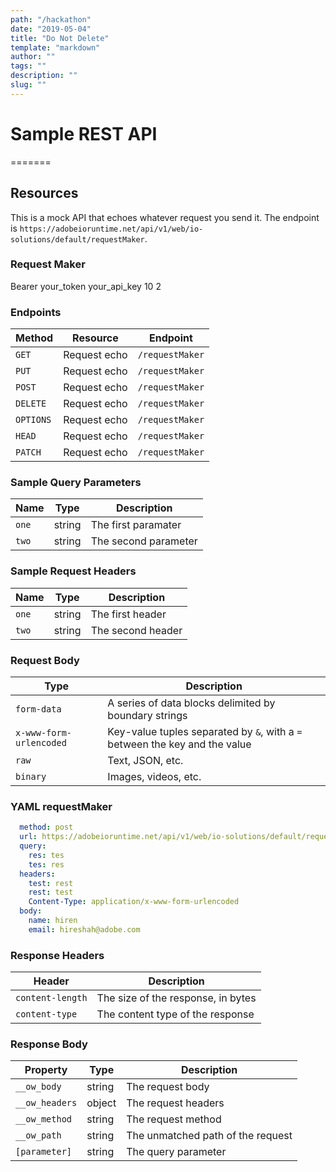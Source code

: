 ```yaml
---
path: "/hackathon"
date: "2019-05-04"
title: "Do Not Delete"
template: "markdown"
author: ""
tags: ""
description: ""
slug: ""
---
```


# Sample REST API
=======
## Resources

This is a mock API that echoes whatever request you send it. The endpoint is `https://adobeioruntime.net/api/v1/web/io-solutions/default/requestMaker`.

### Request Maker

 <requestmaker method="GET" url="https://adobeioruntime.net/api/v1/web/io-solutions/default/requestMaker">
   <headers>
     <parameters name="Authorization">Bearer your_token</parameters>
     <parameters name="X-Api-Key">your_api_key</parameters>
   </headers>
   <query>
     <parameters name="limit">10</parameters>
     <parameters name="size">2</parameters>
   </query>
   <requestbody type="none"></requestbody>
 </requestmaker>

### Endpoints

| Method    | Resource     | Endpoint        |
| --------- | ------------ | --------------- |
| `GET`     | Request echo | `/requestMaker` |
| `PUT`     | Request echo | `/requestMaker` |
| `POST`    | Request echo | `/requestMaker` |
| `DELETE`  | Request echo | `/requestMaker` |
| `OPTIONS` | Request echo | `/requestMaker` |
| `HEAD`    | Request echo | `/requestMaker` |
| `PATCH`   | Request echo | `/requestMaker` |

### Sample Query Parameters

| Name  | Type   | Description          |
| ----- | ------ | -------------------- |
| `one` | string | The first paramater  |
| `two` | string | The second parameter |

### Sample Request Headers

| Name  | Type   | Description       |
| ----- | ------ | ----------------- |
| `one` | string | The first header  |
| `two` | string | The second header |

### Request Body

| Type                    | Description                                                                 |
| ----------------------- | --------------------------------------------------------------------------- |
| `form-data`             | A series of data blocks delimited by boundary strings                       |
| `x-www-form-urlencoded` | Key-value tuples separated by `&`, with a `=` between the key and the value |
| `raw`                   | Text, JSON, etc.                                                            |
| `binary`                | Images, videos, etc.                                                        |


### YAML requestMaker

```yaml {requestMaker: true}
  method: post
  url: https://adobeioruntime.net/api/v1/web/io-solutions/default/requestMaker
  query:
    res: tes
    tes: res
  headers:
    test: rest
    rest: test
    Content-Type: application/x-www-form-urlencoded
  body:
    name: hiren
    email: hireshah@adobe.com
```

### Response Headers

| Header           | Description                        |
| ---------------- | ---------------------------------- |
| `content-length` | The size of the response, in bytes |
| `content-type`   | The content type of the response   |

### Response Body

| Property       | Type   | Description                       |
| -------------- | ------ | --------------------------------- |
| `__ow_body`    | string | The request body                  |
| `__ow_headers` | object | The request headers               |
| `__ow_method`  | string | The request method                |
| `__ow_path`    | string | The unmatched path of the request |
| `[parameter]`  | string | The query parameter               |
